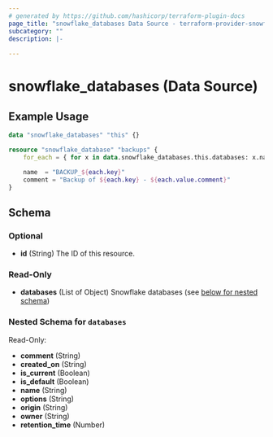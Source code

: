 ```yaml
---
# generated by https://github.com/hashicorp/terraform-plugin-docs
page_title: "snowflake_databases Data Source - terraform-provider-snowflake"
subcategory: ""
description: |-
  
---
```


# snowflake_databases (Data Source)



## Example Usage

```terraform
data "snowflake_databases" "this" {}

resource "snowflake_database" "backups" {
    for_each = { for x in data.snowflake_databases.this.databases: x.name => x }

    name  = "BACKUP_${each.key}"
    comment = "Backup of ${each.key} - ${each.value.comment}"
}
```

<!-- schema generated by tfplugindocs -->
## Schema

### Optional

- **id** (String) The ID of this resource.

### Read-Only

- **databases** (List of Object) Snowflake databases (see [below for nested schema](#nestedatt--databases))

<a id="nestedatt--databases"></a>
### Nested Schema for `databases`

Read-Only:

- **comment** (String)
- **created_on** (String)
- **is_current** (Boolean)
- **is_default** (Boolean)
- **name** (String)
- **options** (String)
- **origin** (String)
- **owner** (String)
- **retention_time** (Number)


